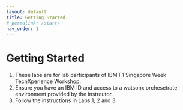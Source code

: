 ```yaml
---
layout: default
title: Getting Started
# permalink: /start/
nav_order: 1
---
```


# Getting Started
1. These labs are for lab participants of IBM F1 Singapore Week TechXperience Workshop.
1. Ensure you have an IBM ID and access to a watsonx orchesetrate environment provided by the instrcutor.
1. Follow the instructions in Labs 1, 2 and 3.